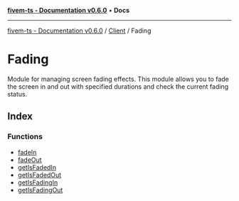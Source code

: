 [**fivem-ts - Documentation v0.6.0**](../../../../README.md) • **Docs**

***

[fivem-ts - Documentation v0.6.0](../../../../README.md) / [Client](../../README.md) / Fading

# Fading

Module for managing screen fading effects.
This module allows you to fade the screen in and out with specified durations and check the current fading status.

## Index

### Functions

- [fadeIn](functions/fadeIn.md)
- [fadeOut](functions/fadeOut.md)
- [getIsFadedIn](functions/getIsFadedIn.md)
- [getIsFadedOut](functions/getIsFadedOut.md)
- [getIsFadingIn](functions/getIsFadingIn.md)
- [getIsFadingOut](functions/getIsFadingOut.md)
